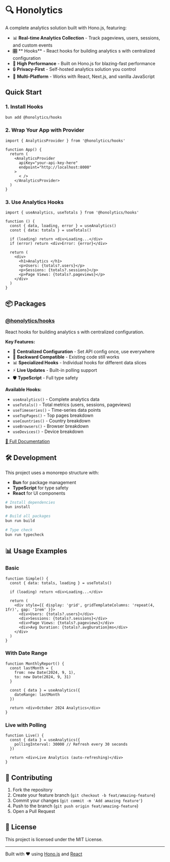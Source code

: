 # 🔍 Honolytics

A complete analytics solution built with Hono.js, featuring:

- 📊 **Real-time Analytics Collection** - Track pageviews, users, sessions, and custom events
- 🎛️ ** Hooks** - React hooks for building analytics s with centralized configuration
- 🚀 **High Performance** - Built on Hono.js for blazing-fast performance
- 🔒 **Privacy-First** - Self-hosted analytics solution you control
- 📱 **Multi-Platform** - Works with React, Next.js, and vanilla JavaScript

## Quick Start

### 1. Install  Hooks

```bash
bun add @honolytics/hooks
```

### 2. Wrap Your App with Provider

```tsx
import { AnalyticsProvider } from '@honolytics/hooks'

function App() {
  return (
    <AnalyticsProvider
      apiKey="your-api-key-here"
      endpoint="http://localhost:8000"
    >
      < />
    </AnalyticsProvider>
  )
}
```

### 3. Use Analytics Hooks

```tsx
import { useAnalytics, useTotals } from '@honolytics/hooks'

function () {
  const { data, loading, error } = useAnalytics()
  const { data: totals } = useTotals()

  if (loading) return <div>Loading...</div>
  if (error) return <div>Error: {error}</div>

  return (
    <div>
      <h1>Analytics </h1>
      <p>Users: {totals?.users}</p>
      <p>Sessions: {totals?.sessions}</p>
      <p>Page Views: {totals?.pageviews}</p>
    </div>
  )
}
```

## 📦 Packages

### [@honolytics/hooks](./packages/hooks/)

React hooks for building analytics s with centralized configuration.

**Key Features:**
- 🎯 **Centralized Configuration** - Set API config once, use everywhere
- 🔄 **Backward Compatible** - Existing code still works
- 📊 **Specialized Hooks** - Individual hooks for different data slices
- ⚡ **Live Updates** - Built-in polling support
- 🛡️ **TypeScript** - Full type safety

**Available Hooks:**
- `useAnalytics()` - Complete analytics data
- `useTotals()` - Total metrics (users, sessions, pageviews)
- `useTimeseries()` - Time-series data points
- `useTopPages()` - Top pages breakdown
- `useCountries()` - Country breakdown
- `useBrowsers()` - Browser breakdown
- `useDevices()` - Device breakdown

[📖 Full Documentation](./packages/hooks/README.md)


## 🛠️ Development

This project uses a monorepo structure with:
- **Bun** for package management
- **TypeScript** for type safety
- **React** for UI components

```bash
# Install dependencies
bun install

# Build all packages
bun run build

# Type check
bun run typecheck
```

## 📊 Usage Examples

### Basic 
```tsx
function Simple() {
  const { data: totals, loading } = useTotals()

  if (loading) return <div>Loading...</div>

  return (
    <div style={{ display: 'grid', gridTemplateColumns: 'repeat(4, 1fr)', gap: '1rem' }}>
      <div>Users: {totals?.users}</div>
      <div>Sessions: {totals?.sessions}</div>
      <div>Page Views: {totals?.pageviews}</div>
      <div>Avg Duration: {totals?.avgDuration}ms</div>
    </div>
  )
}
```

### With Date Range
```tsx
function MonthlyReport() {
  const lastMonth = {
    from: new Date(2024, 9, 1),
    to: new Date(2024, 9, 31)
  }

  const { data } = useAnalytics({
    dateRange: lastMonth
  })

  return <div>October 2024 Analytics</div>
}
```

### Live  with Polling
```tsx
function Live() {
  const { data } = useAnalytics({
    pollingInterval: 30000 // Refresh every 30 seconds
  })

  return <div>Live Analytics (auto-refreshing)</div>
}
```


## 🤝 Contributing

1. Fork the repository
2. Create your feature branch (`git checkout -b feat/amazing-feature`)
3. Commit your changes (`git commit -m 'Add amazing feature'`)
4. Push to the branch (`git push origin feat/amazing-feature`)
5. Open a Pull Request

## 📄 License

This project is licensed under the MIT License.

---

Built with ❤️ using [Hono.js](https://hono.dev) and [React](https://react.dev)